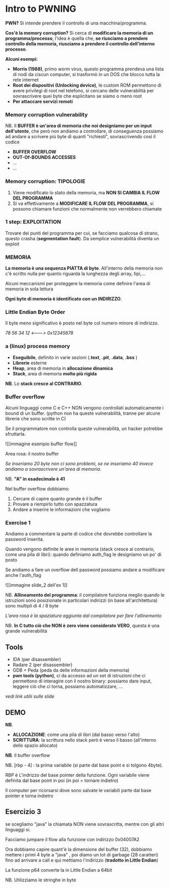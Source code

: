 # Intro to PWNING
**PWN?** 
Si intende prendere il controllo di una macchina/programma.

**Cos'è la memory corruption?**
Si cerca di **modificare la memoria di un programma/processo**, l'idea è quella che, **se riusciamo a prendere controllo della memoria, riusciamo a prendere il controllo dell'interno processo**.

**Alcuni esempi:**
- **Morris (1988)**, primo worm virus, questo programma prendeva una lista di nodi da ciscun computer, si trasformò in un DOS che blocco tutta la rete internet
- **Root dei dispositivi (Unlocking device)**, le custom ROM permettono di avere privilegi di root nel telefono, si cercano delle vulnerabilità per sovrascrivere quei byte che esplicitano se siamo o meno root
- **Per attaccare servizi remoti**

### Memory corruption vulnerability

NB. Il **BUFFER è un'area di memoria che noi designiamo per un input dell'utente**, che però non andiamo a controllare, di conseguenza possiamo ad andare a scrivere più byte di quanti "richiesti", sovrascrivendo così il codice

- **BUFFER OVERFLOW**
- **OUT-Of-BOUNDS ACCESSES**
- ...
- ...

### Memory corruption: TIPOLOGIE
1. Viene modificato lo stato della memoria, ma **NON SI CAMBIA IL FLOW DEL PROGRAMMA**
2. Si va effettivamente a **MODIFICARE IL FLOW DEL PROGRAMMA**, si possono chiamare funzioni che normalmente non verrebbero chiamate

### 1 step: EXPLOITATION
Trovare dei punti del programma per cui, se facciamo qualcosa di strano, questo crasha (**segmentation fault**). Da semplice vulnerabilità diventa un exploit

### MEMORIA
**La memoria è una sequenza PIATTA di byte**. All'interno della memoria non c'è scritto nulla per quanto riguarda la lunghezza degli array, tipi,...

Alcuni meccanismi per proteggere la memoria come definire l'area di memoria in sola lettura

**Ogni byte di memoria è identificato con un INDIRIZZO**.

### Little Endian Byte Order
Il byte meno significativo è posto nel byte col numero minore di indirizzo.

*78 56 34 12 <---> 0x12345678*


### a (linux) process memory
- **Eseguibile**, definito in varie sezioni (**.text**, **.pit**, **.data**, **.bss** )
- **Librerie** esterne
- **Heap**, area di memoria in **allocazione dinamica**
- **Stack**, area di memoria **molto più rigida**

**NB**. Lo **stack cresce al CONTRARIO**.


### Buffer overflow
Alcuni linguaggi come C e C++ NON vengono controllati automaticamente i bound di un buffer. (python non ha queste vulnerabilità, tranne per alcune librerie che sono scritte in C)

Se il programmatore non controlla queste vulnerabilità, un hacker potrebbe sfruttarla.

![[immagine esempio buffer flow]]

Area rosa: il nostro buffer

*Se inseriamo 20 byte non ci sono problemi, se ne inseriamo 40 invece andiamo a sovrascrivere un'area di memoria.*


NB. **"A" in esadecimale è 41**

Nel buffer overflow dobbiamo:
1. Cercare di capire quanto grande è il buffer
2. Provare a riempirlo tutto con spazzatura
3. Andare a inserire le informazioni che vogliamo

### Exercise 1
Andiamo a commentare la parte di codice che dovrebbe controllare la password inserita.

Quando vengono definite le aree in memoria (stack cresce al contrario, come una pila di libri): quando definiamo auth_flag le designiamo un po' di posto

Se andiamo a fare un overflow dell password possiamo andare a modificare anche l'auth_flag

![[immagine slide_2 dell'ex 1]]

NB. **Allineamento del programma**: il compilatore funziona meglio quando le istruzioni sono posizionate in particolari indirizzi (in base all'architettura) sono multipli di 4 / 8 byte

*L'area rosa è la spaziatura aggiunta dal compilatore per fare l'allinemento*


NB. **In C tutto ciò che NON è zero viene considerato VERO**, questa è una grande vulnerabilità

## Tools
- IDA (per disassembler)
- Radare 2 (per disassembler)
- GDB + Peda (peda da delle informazioni della memoria)
- **pwn tools (python)**, ci da accesso ad un set di istruzioni che ci permettono di interagire con il nostro binary: possiamo dare input, leggere ciò che ci torna, possiamo automatizzare, ...

*vedi link utilii sulle slide*

## DEMO


**NB**. 
- **ALLOCAZIONE**: come una pila di libri (dal basso verso l'alto)
- **SCRITTURA**: la scrittura nello stack però è verso il basso (all'interno dello spazio allocato)

**NB**. Il buffer overflow 

NB. [rbp - 4] : la prima variabile (si parte dal base point e si tolgono 4byte).

RBP è L'indrizzo del base pointer della funzione. Ogni variabile viene definita dal base point in poi (in poi = tornare indietro)

Il computer per ricorsarsi dove sono salvate le variabili parte dal base pointer e torna indietro

## Esercizio 3
se scegliamo "java" la chiamata NON viene sovrascritta, mentre con gli altri linguaggi si.

Facciamo jumpare il flow alla funzione con indirizzo 0x04007A2

Ora dobbiamo capire quant'è la dimensione del buffer (32), dobbiamo mettere i primi 4 byte a "java" , poi diamo un tot di garbage (28 caratteri) fino ad arrivare a call e qui mettiamo l'indirizzo (**tradotto in Little Endian**)

La funzione p64 converte la in Little Endian a 64bit

NB. Utilizziamo le stringhe in byte